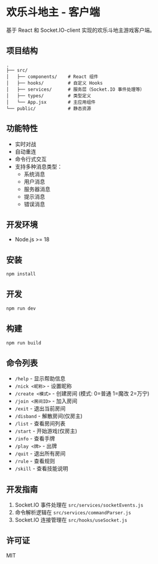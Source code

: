 # 欢乐斗地主 - 客户端

基于 React 和 Socket.IO-client 实现的欢乐斗地主游戏客户端。

## 项目结构

```
.
├── src/
│   ├── components/    # React 组件
│   ├── hooks/         # 自定义 Hooks
│   ├── services/      # 服务层（Socket.IO 事件处理等）
│   ├── types/         # 类型定义
│   └── App.jsx        # 主应用组件
└── public/            # 静态资源
```

## 功能特性

- 实时对战
- 自动重连
- 命令行式交互
- 支持多种消息类型：
  - 系统消息
  - 用户消息
  - 服务器消息
  - 提示消息
  - 错误消息

## 开发环境

- Node.js >= 18

## 安装

```bash
npm install
```

## 开发

```bash
npm run dev
```

## 构建

```bash
npm run build
```

## 命令列表

- `/help` - 显示帮助信息
- `/nick <昵称>` - 设置昵称
- `/create <模式>` - 创建房间 (模式: 0=普通 1=魔改 2=万宁)
- `/join <房间ID>` - 加入房间
- `/exit` - 退出当前房间
- `/disband` - 解散房间(仅房主)
- `/list` - 查看房间列表
- `/start` - 开始游戏(仅房主)
- `/info` - 查看手牌
- `/play <牌>` - 出牌
- `/quit` - 退出所有房间
- `/rule` - 查看规则
- `/skill` - 查看技能说明

## 开发指南

1. Socket.IO 事件处理在 `src/services/socketEvents.js`
2. 命令解析逻辑在 `src/services/commandParser.js`
3. Socket.IO 连接管理在 `src/hooks/useSocket.js`

## 许可证

MIT